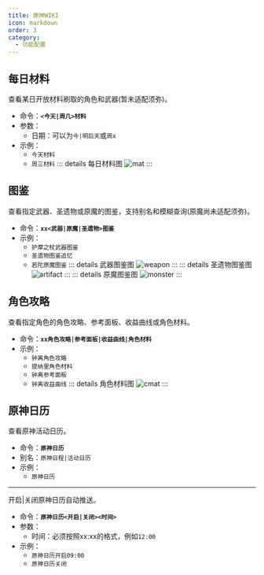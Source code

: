 ```yaml
---
title: 原神WIKI
icon: markdown
order: 3
category:
  - 功能配置
---
```


## 每日材料
查看某日开放材料刷取的角色和武器(暂未适配须弥)。
- 命令：**`<今天|周几>材料`**
- 参数：
  - 日期：可以为`今|明后天`或`周x`
- 示例：
  - `今天材料`
  - `周三材料`
::: details 每日材料图
![mat](https://static.cherishmoon.fun/LittlePaimon/DailyMaterials/%E5%91%A8%E4%B8%80%E5%91%A8%E5%9B%9B.jpg)
:::

## 图鉴
查看指定武器、圣遗物或原魔的图鉴，支持别名和模糊查询(原魔尚未适配须弥)。
- 命令：**`xx<武器|原魔|圣遗物>图鉴`**
- 示例：
  - `护摩之杖武器图鉴`
  - `圣遗物图鉴追忆`
  - `若陀原魔图鉴`
::: details 武器图鉴图
![weapon](https://static.cherishmoon.fun/LittlePaimon/WeaponMaps/%E6%8A%A4%E6%91%A9%E4%B9%8B%E6%9D%96.jpg)
:::
::: details 圣遗物图鉴图
![artifact](https://static.cherishmoon.fun/LittlePaimon/ArtifactMaps/%E8%BF%BD%E5%BF%86%E4%B9%8B%E6%B3%A8%E8%BF%9E.jpg)
:::
::: details 原魔图鉴图
![monster](https://static.cherishmoon.fun/LittlePaimon/MonsterMaps/%E8%8B%A5%E9%99%80%E9%BE%99%E7%8E%8B.jpg)
:::

## 角色攻略
查看指定角色的角色攻略、参考面板、收益曲线或角色材料。
- 命令：**`xx角色攻略|参考面板|收益曲线|角色材料`**
- 示例：
  - `钟离角色攻略`
  - `提纳里角色材料`
  - `钟离参考面板`
  - `钟离收益曲线`
::: details 角色材料图
![cmat](https://static.cherishmoon.fun/LittlePaimon/RoleMaterials/%E6%8F%90%E7%BA%B3%E9%87%8C%E6%9D%90%E6%96%99.jpg)
:::

## 原神日历
查看原神活动日历。
- 命令：**`原神日历`**
- 别名：`原神日程|活动日历`
- 示例：
  - `原神日历`
---
开启|关闭原神日历自动推送。
- 命令：**`原神日历<开启|关闭><时间>`**
- 参数：
  - 时间：必须按照xx:xx的格式，例如`12:00`
- 示例：
  - `原神日历开启09:00`
  - `原神日历关闭`